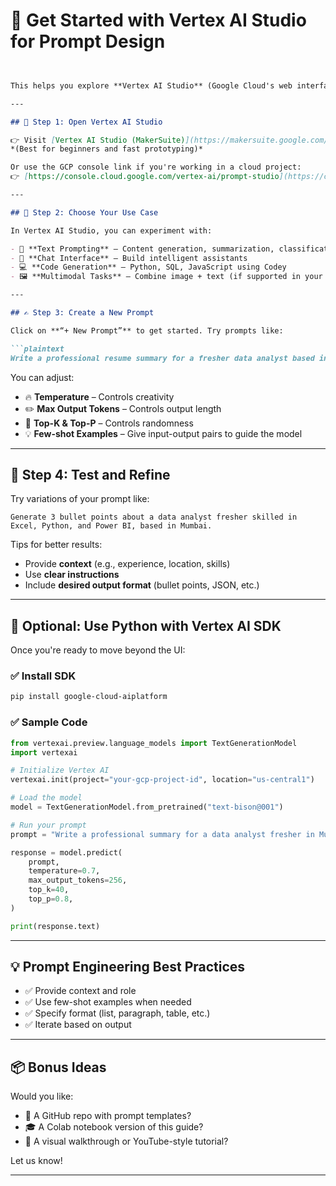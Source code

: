 # 🚀 Get Started with Vertex AI Studio for Prompt Design


```markdown


This helps you explore **Vertex AI Studio** (Google Cloud's web interface for generative AI) and learn how to design powerful prompts using tools like **PaLM 2**, **Gemini**, and **Codey**.

---

## 🔗 Step 1: Open Vertex AI Studio

👉 Visit [Vertex AI Studio (MakerSuite)](https://makersuite.google.com/app)  
*(Best for beginners and fast prototyping)*

Or use the GCP console link if you're working in a cloud project:  
👉 [https://console.cloud.google.com/vertex-ai/prompt-studio](https://console.cloud.google.com/vertex-ai/prompt-studio)

---

## 🧠 Step 2: Choose Your Use Case

In Vertex AI Studio, you can experiment with:

- 📝 **Text Prompting** – Content generation, summarization, classification
- 💬 **Chat Interface** – Build intelligent assistants
- 💻 **Code Generation** – Python, SQL, JavaScript using Codey
- 🖼️ **Multimodal Tasks** – Combine image + text (if supported in your region)

---

## ✍️ Step 3: Create a New Prompt

Click on **“+ New Prompt”** to get started. Try prompts like:

```plaintext
Write a professional resume summary for a fresher data analyst based in Mumbai looking for their first job.
```

You can adjust:
- 🔥 **Temperature** – Controls creativity
- ✏️ **Max Output Tokens** – Controls output length
- 🎯 **Top-K & Top-P** – Controls randomness
- 💡 **Few-shot Examples** – Give input-output pairs to guide the model

---

## 🧪 Step 4: Test and Refine

Try variations of your prompt like:

```plaintext
Generate 3 bullet points about a data analyst fresher skilled in Excel, Python, and Power BI, based in Mumbai.
```

Tips for better results:
- Provide **context** (e.g., experience, location, skills)
- Use **clear instructions**
- Include **desired output format** (bullet points, JSON, etc.)

---

## 🔄 Optional: Use Python with Vertex AI SDK

Once you're ready to move beyond the UI:

### ✅ Install SDK

```bash
pip install google-cloud-aiplatform
```

### ✅ Sample Code

```python
from vertexai.preview.language_models import TextGenerationModel
import vertexai

# Initialize Vertex AI
vertexai.init(project="your-gcp-project-id", location="us-central1")

# Load the model
model = TextGenerationModel.from_pretrained("text-bison@001")

# Run your prompt
prompt = "Write a professional summary for a data analyst fresher in Mumbai."

response = model.predict(
    prompt,
    temperature=0.7,
    max_output_tokens=256,
    top_k=40,
    top_p=0.8,
)

print(response.text)
```

---

## 💡 Prompt Engineering Best Practices

- ✅ Provide context and role
- ✅ Use few-shot examples when needed
- ✅ Specify format (list, paragraph, table, etc.)
- ✅ Iterate based on output

---

## 📦 Bonus Ideas

Would you like:

- 📄 A GitHub repo with prompt templates?
- 🎓 A Colab notebook version of this guide?
- 📸 A visual walkthrough or YouTube-style tutorial?

Let us know!

---
```
